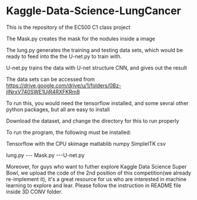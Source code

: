 # Kaggle-Data-Science-LungCancer
This is the repository of the EC500 C1 class project

The Mask.py creates the mask for the nodules inside a image 

The lung.py generates the training and testing data sets, which would be ready to feed into the the U-net.py to train with.

U-net.py trains the data with U-net structure CNN, and gives out the result

The data sets can be accessed from https://drive.google.com/drive/u/1/folders/0Bz-jINrxV740SWE1UjR4RXFKRm8

To run this, you would need the tensorflow installed, and some sevral other python packages, but all are easy to install

Download the dataset, and change the directory for this to run properly

To run the program, the following must be installed:

Tensorflow with the CPU
skimage
matlablib
numpy
SimpleITK
csv

lung.py --- Mask.py ---U-net.py

Moreover, for guys who want to futher explore Kaggle Data Science Super Bowl, we upload the code of the 2nd position of this competition(we already re-implement it), it's a great resource for us who are interested in machine learning to explore and lear. Please follow the instruction in README file inside 3D CONV folder.
